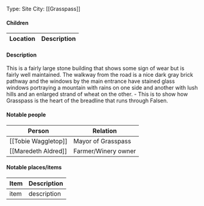 Type: Site
City: [[Grasspass]]

#### Children
Location | Description 
--- | ---

	
#### Description
This is a fairly large stone building that shows some sign of wear but is fairly well maintained. The walkway from the road is a nice dark gray brick pathway and the windows by the main entrance have stained glass windows portraying a mountain with rains on one side and another with lush hills and an enlarged strand of wheat on the other. - This is to show how Grasspass is the heart of the breadline that runs through Falsen.

#### Notable people
Person | Relation 
--- | ---
[[Tobie Waggletop]] | Mayor of Grasspass
[[Maredeth Aldred]] | Farmer/Winery owner 

#### Notable places/items
Item | Description 
--- | ---
item | description